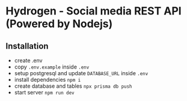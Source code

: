 # Hydrogen - Social media REST API (Powered by Nodejs)

## Installation

- create .env
- copy `.env.example` inside `.env`
- setup postgresql and update `DATABASE_URL` inside `.env`
- install dependencies `npm i`
- create database and tables `npx prisma db push`
- start server `npm run dev`
